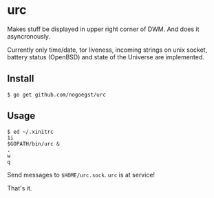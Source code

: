 urc
===========
Makes stuff be displayed in upper right corner of DWM.
And does it asyncronously.

Currently only time/date, tor liveness, incoming strings on unix socket, battery status (OpenBSD) and state of the Universe are implemented.

Install
-------
```
$ go get github.com/nogoegst/urc
```

Usage
-----
```
$ ed ~/.xinitrc
1i
$GOPATH/bin/urc &
.
w
q
```

Send messages to `$HOME/urc.sock`. `urc` is at service!

That's it.
